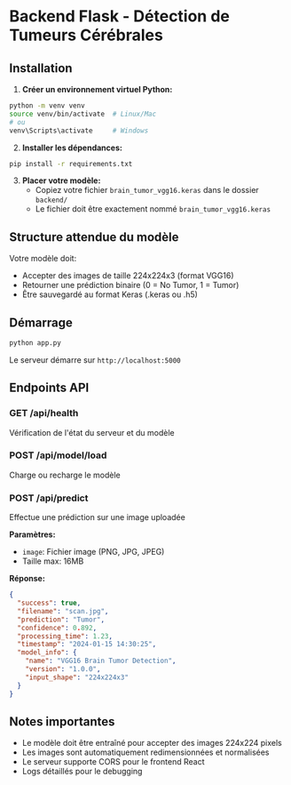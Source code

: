 # Backend Flask - Détection de Tumeurs Cérébrales

## Installation

1. **Créer un environnement virtuel Python:**
```bash
python -m venv venv
source venv/bin/activate  # Linux/Mac
# ou
venv\Scripts\activate     # Windows
```

2. **Installer les dépendances:**
```bash
pip install -r requirements.txt
```

3. **Placer votre modèle:**
   - Copiez votre fichier `brain_tumor_vgg16.keras` dans le dossier `backend/`
   - Le fichier doit être exactement nommé `brain_tumor_vgg16.keras`

## Structure attendue du modèle

Votre modèle doit:
- Accepter des images de taille 224x224x3 (format VGG16)
- Retourner une prédiction binaire (0 = No Tumor, 1 = Tumor)
- Être sauvegardé au format Keras (.keras ou .h5)

## Démarrage

```bash
python app.py
```

Le serveur démarre sur `http://localhost:5000`

## Endpoints API

### GET /api/health
Vérification de l'état du serveur et du modèle

### POST /api/model/load
Charge ou recharge le modèle

### POST /api/predict
Effectue une prédiction sur une image uploadée

**Paramètres:**
- `image`: Fichier image (PNG, JPG, JPEG)
- Taille max: 16MB

**Réponse:**
```json
{
  "success": true,
  "filename": "scan.jpg",
  "prediction": "Tumor",
  "confidence": 0.892,
  "processing_time": 1.23,
  "timestamp": "2024-01-15 14:30:25",
  "model_info": {
    "name": "VGG16 Brain Tumor Detection",
    "version": "1.0.0",
    "input_shape": "224x224x3"
  }
}
```

## Notes importantes

- Le modèle doit être entraîné pour accepter des images 224x224 pixels
- Les images sont automatiquement redimensionnées et normalisées
- Le serveur supporte CORS pour le frontend React
- Logs détaillés pour le debugging